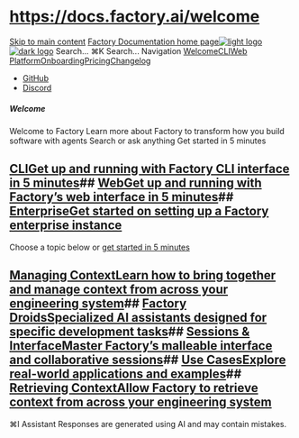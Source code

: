 # https://docs.factory.ai/welcome

[Skip to main content](https://docs.factory.ai/welcome#content-area)
[Factory Documentation home page![light logo](https://mintcdn.com/factory/znfImxXlrso1kEgo/logo/light.svg?fit=max&auto=format&n=znfImxXlrso1kEgo&q=85&s=d542d979e6c1a1ab8ddddac1a646a327)![dark logo](https://mintcdn.com/factory/znfImxXlrso1kEgo/logo/dark.svg?fit=max&auto=format&n=znfImxXlrso1kEgo&q=85&s=5c00942d328806f6cdcc3c0b95cda358)](https://docs.factory.ai/)
Search...
⌘K
Search...
Navigation
[Welcome](https://docs.factory.ai/welcome)[CLI](https://docs.factory.ai/cli/getting-started/overview)[Web Platform](https://docs.factory.ai/web/getting-started/overview)[Onboarding](https://docs.factory.ai/onboarding)[Pricing](https://docs.factory.ai/pricing)[Changelog](https://docs.factory.ai/changelog/1-8)
  * [GitHub](https://github.com/factory-ai/factory)
  * [Discord](https://discord.gg/EQ2DQM2F)


##### Welcome
Welcome to Factory
Learn more about Factory to transform how you build software with agents
Search or ask anything
Get started in 5 minutes
## [CLIGet up and running with Factory CLI interface in 5 minutes](https://docs.factory.ai/cli/getting-started/quickstart)## [WebGet up and running with Factory’s web interface in 5 minutes](https://docs.factory.ai/web/getting-started/overview)## [EnterpriseGet started on setting up a Factory enterprise instance](https://docs.factory.ai/onboarding/index)
Choose a topic below or [get started in 5 minutes](https://docs.factory.ai/user-guides/get-started/quickstart)
## [Managing ContextLearn how to bring together and manage context from across your engineering system](https://docs.factory.ai/user-guides/managing-context/understanding-context)## [Factory DroidsSpecialized AI assistants designed for specific development tasks](https://docs.factory.ai/user-guides/droids/understanding-droids)## [Sessions & InterfaceMaster Factory’s malleable interface and collaborative sessions](https://docs.factory.ai/user-guides/sessions-in-factory/chat-interface)## [Use CasesExplore real-world applications and examples](https://docs.factory.ai/user-guides/sessions-in-factory/use-cases)## [Retrieving ContextAllow Factory to retrieve context from across your engineering system](https://docs.factory.ai/user-guides/managing-context/context-retrieval)
⌘I
Assistant
Responses are generated using AI and may contain mistakes.
